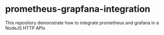 # prometheus-grapfana-integration
This repository demonstrate how to integrate prometheus and grafana in a NodeJS HTTP APIs
